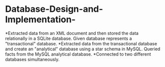 # Database-Design-and-Implementation-

*Extracted data from an XML document and then stored the data relationally in a SQLite database. Given database represents a "transactional" database. 
*Extracted data from the transactional database and create an "analytical" database using a star schema in MySQL. Queried facts from the MySQL analytical database. 
*Connected to two different databases simultaneously. 
